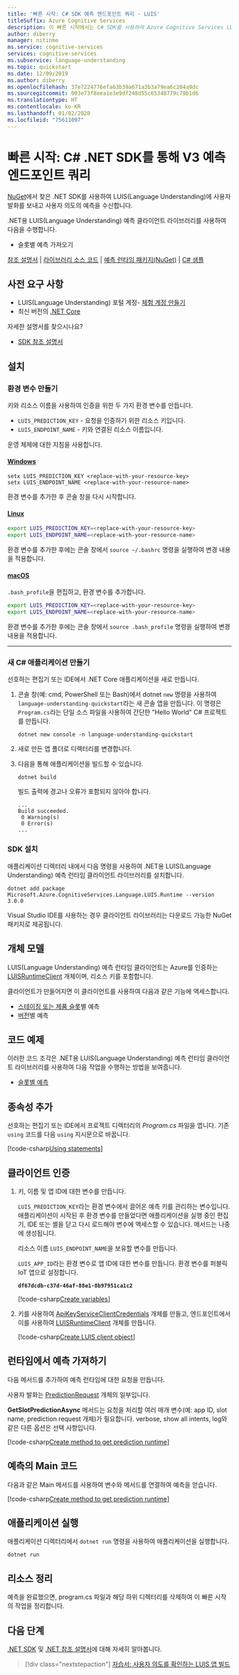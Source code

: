 ```yaml
---
title: '빠른 시작: C# SDK 예측 엔드포인트 쿼리 - LUIS'
titleSuffix: Azure Cognitive Services
description: 이 빠른 시작에서는 C# SDK를 사용하여 Azure Cognitive Services LUIS 애플리케이션으로 사용자 발화를 전송하고 예측을 수신하는 방법을 보여 줍니다.
author: diberry
manager: nitinme
ms.service: cognitive-services
services: cognitive-services
ms.subservice: language-understanding
ms.topic: quickstart
ms.date: 12/09/2019
ms.author: diberry
ms.openlocfilehash: 37e7224776efa63b39a671a3b3a79ea6c204a9dc
ms.sourcegitcommit: 003e73f8eea1e3e9df248d55c65348779c79b1d6
ms.translationtype: HT
ms.contentlocale: ko-KR
ms.lasthandoff: 01/02/2020
ms.locfileid: "75611097"
---
```

# <a name="quickstart-query-v3-prediction-endpoint-with-c-net-sdk"></a>빠른 시작: C# .NET SDK를 통해 V3 예측 엔드포인트 쿼리

[NuGet](https://www.nuget.org/packages/Microsoft.Azure.CognitiveServices.Language.LUIS.Runtime/)에서 찾은 .NET SDK를 사용하여 LUIS(Language Understanding)에 사용자 발화를 보내고 사용자 의도의 예측을 수신합니다.

.NET용 LUIS(Language Understanding) 예측 클라이언트 라이브러리를 사용하여 다음을 수행합니다.

* 슬롯별 예측 가져오기

[참조 설명서](https://docs.microsoft.com/dotnet/api/overview/azure/cognitiveservices/client/languageunderstanding?view=azure-dotnet) | [라이브러리 소스 코드](https://github.com/Azure/azure-sdk-for-net/tree/master/sdk/cognitiveservices/Language.LUIS.Runtime) | [예측 런타임 패키지(NuGet)](https://www.nuget.org/packages/Microsoft.Azure.CognitiveServices.Language.LUIS.Runtime/) | [C# 샘플](https://github.com/Azure-Samples/cognitive-services-quickstart-code/tree/master/dotnet/LanguageUnderstanding/predict-with-sdk-3x)

## <a name="prerequisites"></a>사전 요구 사항

* LUIS(Language Understanding) 포털 계정- [체험 계정 만들기](https://www.luis.ai)
* 최신 버전의 [.NET Core](https://dotnet.microsoft.com/download/dotnet-core)

자세한 설명서를 찾으시나요?

 * [SDK 참조 설명서](https://docs.microsoft.com/dotnet/api/overview/azure/cognitiveservices/client/languageunderstanding?view=azure-dotnet)

## <a name="setting-up"></a>설치

### <a name="create-an-environment-variable"></a>환경 변수 만들기

키와 리소스 이름을 사용하여 인증을 위한 두 가지 환경 변수를 만듭니다.

* `LUIS_PREDICTION_KEY` - 요청을 인증하기 위한 리소스 키입니다.
* `LUIS_ENDPOINT_NAME` - 키와 연결된 리소스 이름입니다.

운영 체제에 대한 지침을 사용합니다.

#### <a name="windowstabwindows"></a>[Windows](#tab/windows)

```console
setx LUIS_PREDICTION_KEY <replace-with-your-resource-key>
setx LUIS_ENDPOINT_NAME <replace-with-your-resource-name>
```

환경 변수를 추가한 후 콘솔 창을 다시 시작합니다.

#### <a name="linuxtablinux"></a>[Linux](#tab/linux)

```bash
export LUIS_PREDICTION_KEY=<replace-with-your-resource-key>
export LUIS_ENDPOINT_NAME=<replace-with-your-resource-name>
```

환경 변수를 추가한 후에는 콘솔 창에서 `source ~/.bashrc` 명령을 실행하여 변경 내용을 적용합니다.

#### <a name="macostabunix"></a>[macOS](#tab/unix)

`.bash_profile`을 편집하고, 환경 변수를 추가합니다.

```bash
export LUIS_PREDICTION_KEY=<replace-with-your-resource-key>
export LUIS_ENDPOINT_NAME=<replace-with-your-resource-name>
```

환경 변수를 추가한 후에는 콘솔 창에서 `source .bash_profile` 명령을 실행하여 변경 내용을 적용합니다.
***

### <a name="create-a-new-c-application"></a>새 C# 애플리케이션 만들기

선호하는 편집기 또는 IDE에서 .NET Core 애플리케이션을 새로 만듭니다.

1. 콘솔 창(예: cmd, PowerShell 또는 Bash)에서 dotnet `new` 명령을 사용하여 `language-understanding-quickstart`라는 새 콘솔 앱을 만듭니다. 이 명령은 `Program.cs`라는 단일 소스 파일을 사용하여 간단한 "Hello World" C# 프로젝트를 만듭니다.

    ```dotnetcli
    dotnet new console -n language-understanding-quickstart
    ```

1. 새로 만든 앱 폴더로 디렉터리를 변경합니다.

1. 다음을 통해 애플리케이션을 빌드할 수 있습니다.

    ```dotnetcli
    dotnet build
    ```

    빌드 출력에 경고나 오류가 포함되지 않아야 합니다.

    ```console
    ...
    Build succeeded.
     0 Warning(s)
     0 Error(s)
    ...
    ```

### <a name="install-the-sdk"></a>SDK 설치

애플리케이션 디렉터리 내에서 다음 명령을 사용하여 .NET용 LUIS(Language Understanding) 예측 런타임 클라이언트 라이브러리를 설치합니다.

```dotnetcli
dotnet add package Microsoft.Azure.CognitiveServices.Language.LUIS.Runtime --version 3.0.0
```

Visual Studio IDE를 사용하는 경우 클라이언트 라이브러리는 다운로드 가능한 NuGet 패키지로 제공됩니다.

## <a name="object-model"></a>개체 모델

LUIS(Language Understanding) 예측 런타임 클라이언트는 Azure를 인증하는 [LUISRuntimeClient](https://docs.microsoft.com/dotnet/api/microsoft.azure.cognitiveservices.language.luis.runtime.luisruntimeclient?view=azure-dotnet) 개체이며, 리소스 키를 포함합니다.

클라이언트가 만들어지면 이 클라이언트를 사용하여 다음과 같은 기능에 액세스합니다.

* [스테이징 또는 제품 슬롯](https://docs.microsoft.com/dotnet/api/microsoft.azure.cognitiveservices.language.luis.runtime.predictionoperationsextensions.getslotpredictionasync?view=azure-dotnet)별 예측
* [버전](https://docs.microsoft.com/dotnet/api/microsoft.azure.cognitiveservices.language.luis.runtime.predictionoperationsextensions.getversionpredictionasync?view=azure-dotnet)별 예측


## <a name="code-examples"></a>코드 예제

이러한 코드 조각은 .NET용 LUIS(Language Understanding) 예측 런타임 클라이언트 라이브러리를 사용하여 다음 작업을 수행하는 방법을 보여줍니다.

* [슬롯별 예측](#get-prediction-from-runtime)

## <a name="add-the-dependencies"></a>종속성 추가

선호하는 편집기 또는 IDE에서 프로젝트 디렉터리의 *Program.cs* 파일을 엽니다. 기존 `using` 코드를 다음 `using` 지시문으로 바꿉니다.

[!code-csharp[Using statements](~/cognitive-services-quickstart-code/dotnet/LanguageUnderstanding/predict-with-sdk-3x/Program.cs?name=snippet_using)]

## <a name="authenticate-the-client"></a>클라이언트 인증

1. 키, 이름 및 앱 ID에 대한 변수를 만듭니다.

    `LUIS_PREDICTION_KEY`라는 환경 변수에서 끌어온 예측 키를 관리하는 변수입니다. 애플리케이션이 시작된 후 환경 변수를 만들었다면 애플리케이션을 실행 중인 편집기, IDE 또는 셸을 닫고 다시 로드해야 변수에 액세스할 수 있습니다. 메서드는 나중에 생성됩니다.

    리소스 이름 `LUIS_ENDPOINT_NAME`을 보유할 변수를 만듭니다.

    `LUIS_APP_ID`라는 환경 변수로 앱 ID에 대한 변수를 만듭니다. 환경 변수를 퍼블릭 IoT 앱으로 설정합니다.

    **`df67dcdb-c37d-46af-88e1-8b97951ca1c2`**

    [!code-csharp[Create variables](~/cognitive-services-quickstart-code/dotnet/LanguageUnderstanding/predict-with-sdk-3x/Program.cs?name=snippet_variables)]

1. 키를 사용하여 [ApiKeyServiceClientCredentials](https://docs.microsoft.com/dotnet/api/microsoft.azure.cognitiveservices.language.luis.runtime.apikeyserviceclientcredentials?view=azure-dotnet) 개체를 만들고, 엔드포인트에서 이를 사용하여 [LUISRuntimeClient](https://docs.microsoft.com/dotnet/api/microsoft.azure.cognitiveservices.language.luis.runtime.luisruntimeclient?view=azure-dotnet) 개체를 만듭니다.

    [!code-csharp[Create LUIS client object](~/cognitive-services-quickstart-code/dotnet/LanguageUnderstanding/predict-with-sdk-3x/Program.cs?name=snippet_create_client)]

## <a name="get-prediction-from-runtime"></a>런타임에서 예측 가져하기

다음 메서드를 추가하여 예측 런타임에 대한 요청을 만듭니다.

사용자 발화는 [PredictionRequest](https://docs.microsoft.com/dotnet/api/microsoft.azure.cognitiveservices.language.luis.runtime.models.predictionrequest?view=azure-dotnet) 개체의 일부입니다.

**GetSlotPredictionAsync** 메서드는 요청을 처리할 여러 매개 변수(예: app ID, slot name, prediction request 개체)가 필요합니다. verbose, show all intents, log와 같은 다른 옵션은 선택 사항입니다.

[!code-csharp[Create method to get prediction runtime](~/cognitive-services-quickstart-code/dotnet/LanguageUnderstanding/predict-with-sdk-3x/Program.cs?name=snippet_maintask)]

## <a name="main-code-for-the-prediction"></a>예측의 Main 코드

다음과 같은 Main 메서드를 사용하여 변수와 메서드를 연결하여 예측을 얻습니다.

[!code-csharp[Create method to get prediction runtime](~/cognitive-services-quickstart-code/dotnet/LanguageUnderstanding/predict-with-sdk-3x/Program.cs?name=snippet_main)]

## <a name="run-the-application"></a>애플리케이션 실행

애플리케이션 디렉터리에서 `dotnet run` 명령을 사용하여 애플리케이션을 실행합니다.

```dotnetcli
dotnet run
```

## <a name="clean-up-resources"></a>리소스 정리

예측을 완료했으면, program.cs 파일과 해당 하위 디렉터리를 삭제하여 이 빠른 시작의 작업을 정리합니다.

## <a name="next-steps"></a>다음 단계

[.NET SDK](https://www.nuget.org/packages/Microsoft.Azure.CognitiveServices.Language.LUIS.Runtime/) 및 [.NET 참조 설명서](https://docs.microsoft.com/dotnet/api/overview/azure/cognitiveservices/client/languageunderstanding?view=azure-dotnet)에 대해 자세히 알아봅니다.

> [!div class="nextstepaction"]
> [자습서: 사용자 의도를 확인하는 LUIS 앱 빌드](luis-quickstart-intents-only.md)